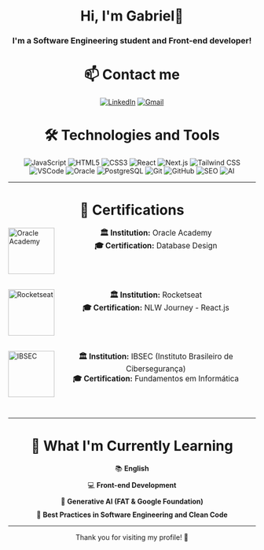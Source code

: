 <h1 align="center"> Hi, I'm Gabriel👋 </h1>
<h3 align="center"> I'm a Software Engineering student and Front-end developer! </h3>

<div align="center">
  <h1>📫 Contact me</h1>

 [![LinkedIn](https://img.shields.io/badge/LinkedIn-0077B5?logo=linkedin&logoColor=white)](https://www.linkedin.com/in/gabriel-f-pacheco/)
 [![Gmail](https://img.shields.io/badge/Gmail-D14836?logo=gmail&logoColor=white)](mailto:contato.gabrielfpacheco@gmail.com)
</div>

<div align="center">
  <h1>🛠️ Technologies and Tools</h1>
  
  <img src="https://img.shields.io/badge/JavaScript-F7DF1E?style=for-the-badge&logo=javascript&logoColor=black" alt="JavaScript" />
  <img src="https://img.shields.io/badge/HTML5-E34F26?style=for-the-badge&logo=html5&logoColor=white" alt="HTML5" />
  <img src="https://img.shields.io/badge/CSS3-1572B6?style=for-the-badge&logo=css3&logoColor=white" alt="CSS3" /> 
  <img src="https://img.shields.io/badge/React-61DAFB?style=for-the-badge&logo=react&logoColor=black" alt="React" />
  <img src="https://img.shields.io/badge/Next.js-000000?style=for-the-badge&logo=nextdotjs&logoColor=white" alt="Next.js" />
  <img src="https://img.shields.io/badge/Tailwind%20CSS-38B2AC?style=for-the-badge&logo=tailwind-css&logoColor=white" alt="Tailwind CSS" />
  <img src="https://img.shields.io/badge/VSCode-007ACC?style=for-the-badge&logo=visual-studio-code&logoColor=white" alt="VSCode" />
  <img src="https://img.shields.io/badge/Oracle-F80000?style=for-the-badge&logo=oracle&logoColor=white" alt="Oracle" />
  <img src="https://img.shields.io/badge/PostgreSQL-336791?style=for-the-badge&logo=postgresql&logoColor=white" alt="PostgreSQL" />
  <img src="https://img.shields.io/badge/Git-F05032?style=for-the-badge&logo=git&logoColor=white" alt="Git" />
  <img src="https://img.shields.io/badge/GitHub-181717?style=for-the-badge&logo=github&logoColor=white" alt="GitHub" />
  <img src="https://img.shields.io/badge/SEO-4B8BBE?style=for-the-badge&logo=google&logoColor=white" alt="SEO" />
  <img src="https://img.shields.io/badge/AI-0078D4?style=for-the-badge&logo=ai&logoColor=white" alt="AI" />
</div>

---
<div>
  <h1 align="center">📜 Certifications</h1>

  [<img align="left" width="94px" alt="Oracle Academy" src="https://upload.wikimedia.org/wikipedia/commons/thumb/5/50/Oracle_logo.svg/2560px-Oracle_logo.svg.png"/>](#)
  <p align="center" style="font-size: 1.1em;">
    <strong>🏛 Institution:</strong> Oracle Academy <br />
    <strong>🎓 Certification:</strong> Database Design
  </p>
  <br clear="left"/><br />

  [<img align="left" width="94px" alt="Rocketseat" src="https://avatars.githubusercontent.com/u/28929274?s=200&v=4"/>](#)
  <p align="center" style="font-size: 1.1em;">
    <strong>🏛 Institution:</strong> Rocketseat <br />
    <strong>🎓 Certification:</strong> NLW Journey - React.js
  </p>
  <br clear="left"/><br />

  [<img align="left" width="94px" alt="IBSEC" src="https://content.app-us1.com/gQoMa/2023/12/21/89284f77-fbd2-4daf-8846-12dce50824ba.png"/>](#)
  <p align="center" style="font-size: 1.1em;">
    <strong>🏛 Institution:</strong> IBSEC (Instituto Brasileiro de Cibersegurança) <br />
    <strong>🎓 Certification:</strong> Fundamentos em Informática
  </p>
  <br clear="left"/><br />

</div>

---

<div align="center">
  <h1>🌱 What I'm Currently Learning</h1>
  <ul style="list-style-type: none; padding: 0;">
    <li style="margin: 10px 0;">📚 <strong>English</strong></li>
    <li style="margin: 10px 0;">💻 <strong>Front-end Development</strong></li>
    <li style="margin: 10px 0;">🤖 <strong>Generative AI (FAT & Google Foundation)</strong></li>
    <li style="margin: 10px 0;">🚀 <strong>Best Practices in Software Engineering and Clean Code</strong></li>
  </ul>
</div>

---
<div align="center">
  Thank you for visiting my profile! 🚀
</div>
